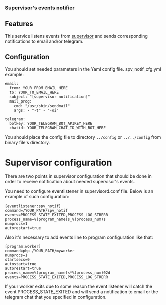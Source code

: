 <h3>Supervisor's events notifier</h3>

## Features

This service listens events from [supervisor](https://supervisor.readthedocs.io/en/latest/) and sends corresponding notifications to email and/or telegram.

## Configuration

You should set needed parameters in the Yaml config file.
spv_notif_cfg.yml example:

    email:
      from: YOUR_FROM_EMAIL_HERE
      to: YOUR_TO_EMAIL_HERE
      subject: "[supervisor notification]"
      mail_prog:
        cmd: "/usr/sbin/sendmail"
        args: - "-t" - "-oi"

    telegram:
      botkey: YOUR_TELEGRAM_BOT_APIKEY_HERE
      chatid: YOUR_TELEGRAM_CHAT_ID_WITH_BOT_HERE

You should place the config file to directory `../config` or `../../config` from binary file's directory.

# Supervisor configuration

There are two points in supervisor configuration that should be done in order to receive notification about needed supervisor's events.

You need to configure eventlistener in supervisord.conf file. Below is an example of such configuration:

    [eventlistener:spv_notif]
    command=/YOUR_PATH/spv_notif
    events=PROCESS_STATE_EXITED,PROCESS_LOG_STRERR
    process_name=%(program_name)s_%(process_num)s
    numprocs=1
    autorestart=true

Also it's necessary to add events line to program configuration like that:

    [program:worker]
    command=php /YOUR_PATH/myworker
    numprocs=1
    startsecs=0
    autostart=true
    autorestart=true
    process_name=%(program_name)s*%(process_num)02d
    events=PROCESS_STATE_EXITED,PROCESS_LOG_STRERR

If your worker exits due to some reason the event listener will catch the event PROCESS_STATE_EXITED and
will send a notification to email or the telegram chat that you specified in configuration.

